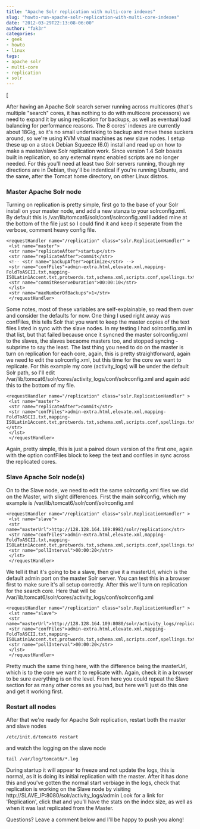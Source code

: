 ```yaml
---
title: "Apache Solr replication with multi-core indexes"
slug: "howto-run-apache-solr-replication-with-multi-core-indexes"
date: "2012-03-29T22:13:08-06:00"
author: "fak3r"
categories:
- geek
- howto
- linux
tags:
- apache solr
- multi-core
- replication
- solr
---
```


[

After having an Apache Solr search server running across multicores (that's multiple "search" cores, it has nothing to do with multicore processors) we need to expand it by using replication for backups, as well as eventual load balancing for performance reasons. The 8 cores' indexes are currently about 18Gig, so it's no small undertaking to backup and move these suckers around, so we're using KVM vitual machines as new slave nodes. I setup these up on a stock Debian Squeeze (6.0) install and read up on how to make a master/slave Solr replication work. Since version 1.4 Solr boasts built in replication, so any external rsync enabled scripts are no longer needed. For this you'll need at least two Solr servers running, though my directions are in Debian, they'll be indentical if you're running Ubuntu, and the same, after the Tomcat home directory, on other Linux distros. <!-- more -->


### Master Apache Solr node


Turning on replication is pretty simple, first go to the base of your Solr install on your master node, and add a new stanza to your solrconfig.xml. By default this is /var/lib/tomcat6/solr/conf/solrconfig.xml I added mine at the bottom of the file just so I could find it and keep it seperate from the verbose, comment heavy config file.

    
    <requestHandler name="/replication" class="solr.ReplicationHandler" >
     <lst name="master">
     <str name="replicateAfter">startup</str>
     <str name="replicateAfter">commit</str>
     <!-- <str name="backupAfter">optimize</str> -->
     <str name="confFiles">admin-extra.html,elevate.xml,mapping-FoldToASCII.txt,mapping-ISOLatin1Accent.txt,protwords.txt,schema.xml,scripts.conf,spellings.txt,stopwords_en.txt,stopwords.txt,synonyms.txt</str>
     <str name="commitReserveDuration">00:00:10</str>
     </lst>
     <str name="maxNumberOfBackups">1</str>
     </requestHandler>


Some notes, most of these variables are self-explainable, so read them over and consider the defaults for now. One thing I used right away was confFiles, this tells Solr that you want to keep the master copies of the text files listed in sync with the slave nodes. In my testing I had solrconfig.xml in that list, but that failed because once it syncned the master solrconfig.xml to the slaves, the slaves becaome masters too, and stopped syncing - subprime to say the least. The last thing you need to do on the master is turn on replication for each core, again, this is pretty straightforward, again we need to edit the solrconfig.xml, but this time for the core we want to replicate. For this example my core (activity_logs) will be under the default Solr path, so I'll edit /var/lib/tomcat6/solr/cores/activity_logs/conf/solrconfig.xml and again add this to the bottom of my file.

    
    <requestHandler name="/replication" class="solr.ReplicationHandler" >
     <lst name="master">
     <str name="replicateAfter">commit</str>
     <str name="confFiles">admin-extra.html,elevate.xml,mapping-FoldToASCII.txt,mapping-ISOLatin1Accent.txt,protwords.txt,schema.xml,scripts.conf,spellings.txt,stopwords_en.txt,stopwords.txt,synonyms.txt</str></str>
     </lst>
     </requestHandler>


Again, pretty simple, this is just a paired down version of the first one, again with the option confFiles block to keep the text and confiles in sync across the replicated cores.


### Slave Apache Solr node(s)


On to the Slave node, we need to edit the same solrconfig.xml files we did on the Master, with slight differences. First the main solrconfig, which my example is /var/lib/tomcat6/solr/conf/solrconfig.xml

    
    <requestHandler name="/replication" class="solr.ReplicationHandler" >
     <lst name="slave">
     <str name="masterUrl">http://128.128.164.109:8983/solr/replication</str>
     <str name="confFiles">admin-extra.html,elevate.xml,mapping-FoldToASCII.txt,mapping-ISOLatin1Accent.txt,protwords.txt,schema.xml,scripts.conf,spellings.txt,stopwords_en.txt,stopwords.txt,synonyms.txt</str>
     <str name="pollInterval">00:00:20</str>
     </lst>
     </requestHandler>


We tell it that it's going to be a slave, then give it a masterUrl, which is the default admin port on the master Solr server. You can test this in a browser first to make sure it's all setup correctly. After this we'll turn on replication for the search core. Here that will be /var/lib/tomcat6/solr/cores/activity_logs/conf/solrconfig.xml

    
    <requestHandler name="/replication" class="solr.ReplicationHandler" >
     <lst name="slave">
     <str name="masterUrl">http://128.128.164.109:8080/solr/activity_logs/replication</str>
     <str name="confFiles">admin-extra.html,elevate.xml,mapping-FoldToASCII.txt,mapping-ISOLatin1Accent.txt,protwords.txt,schema.xml,scripts.conf,spellings.txt,stopwords_en.txt,stopwords.txt,synonyms.txt</str>
     <str name="pollInterval">00:00:20</str>
     </lst>
     </requestHandler>


Pretty much the same thing here, with the difference being the masterUrl, which is to the core we want it to replicate with. Again, check it in a browser to be sure everything is on the level. From here you could repeat the Slave section for as many other cores as you had, but here we'll just do this one and get it working first.


### Restart all nodes


After that we're ready for Apache Solr replication, restart both the master and slave nodes

    
    /etc/init.d/tomcat6 restart


and watch the logging on the slave node

    
    tail /var/log/tomcat6/*.log


During startup it will appear to freeze and not update the logs, this is normal, as it is doing its initial replication with the master. After it has done this and you've gotten the normal start verbiage in the logs, check that replication is working on the Slave node by visiting http://SLAVE_IP:8080/solr/activity_logs/admin Look for a link for 'Replication', click that and you'll have the stats on the index size, as well as when it was last replicated from the Master.

Questions? Leave a comment below and I'll be happy to push you along!
